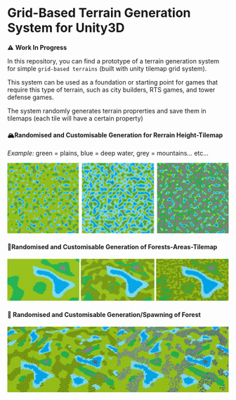 # **Grid-Based Terrain Generation System for Unity3D**

⚠️ **Work In Progress**

In this repository, you can find a prototype of a terrain generation system for simple `grid-based terrains` (built with unity tilemap grid system).

This system can be used as a foundation or starting point for games that require this type of terrain, such as city builders, RTS games, and tower defense games.

The system randomly generates terrain proprerties and save them in tilemaps (each tile will have a certain property)

#### **🏔️Randomised and Customisable Generation for Rerrain Height-Tilemap**
*Example:* green = plains, blue = deep water, grey = mountains... etc...

![Iamge](Readme%20Images/image1.png)

#### **🌳Randomised and Customisable Generation of Forests-Areas-Tilemap**
![Iamge](Readme%20Images/image2.png)

#### **🌳 Randomised and Customisable Generation/Spawning of Forest**
![Iamge](Readme%20Images/image3.png)

